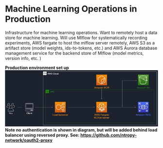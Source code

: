 # Machine Learning Operations in Production
Infrastructure for machine learning operations. Want to remotely host a data store for machine learning. Will use Mlflow for systematically recording experiments, AWS fargate to host the mlflow server remotely, AWS S3 as a artifact store (model weights, ids-to-tokens, etc.) and AWS Aurora database management service for the backend store of Mlflow (model metrics, version info, etc. )

**Production environment set up**
![](media/mlopsSetup.jpg "ML operations architecture diagram")
**Note no authentication is shown in diagram, but will be added behind load balancer using reversed proxy. See: https://github.com/ntropy-network/oauth2-proxy**




